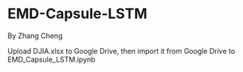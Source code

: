 # EMD-Capsule-LSTM
By Zhang Cheng

Upload DJIA.xlsx to Google Drive, then import it from Google Drive to EMD_Capsule_LSTM.ipynb
